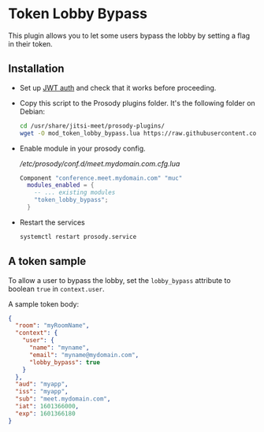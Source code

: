# Token Lobby Bypass

This plugin allows you to let some users bypass the lobby by setting a flag in their token. 


## Installation

- Set up [JWT auth](https://github.com/jitsi/lib-jitsi-meet/blob/master/doc/tokens.md) and check that it works before 
  proceeding.

- Copy this script to the Prosody plugins folder. It's the following folder on
  Debian:

  ```bash
  cd /usr/share/jitsi-meet/prosody-plugins/
  wget -O mod_token_lobby_bypass.lua https://raw.githubusercontent.com/jitsi-contrib/prosody-plugins/main/token_lobby_bypass/mod_token_lobby_bypass.lua
  ```

- Enable module in your prosody config.

  _/etc/prosody/conf.d/meet.mydomain.com.cfg.lua_

  ```lua
  Component "conference.meet.mydomain.com" "muc"
    modules_enabled = {
      -- ... existing modules
      "token_lobby_bypass";
    }
  ```

- Restart the services

  ```bash
  systemctl restart prosody.service
  ```

## A token sample

To allow a user to bypass the lobby, set the `lobby_bypass` attribute to boolean `true` in `context.user`.

A sample token body:

```json
{
  "room": "myRoomName",
  "context": {
    "user": {
      "name": "myname",
      "email": "myname@mydomain.com",
      "lobby_bypass": true
    }
  },
  "aud": "myapp",
  "iss": "myapp",
  "sub": "meet.mydomain.com",
  "iat": 1601366000,
  "exp": 1601366180
}
```